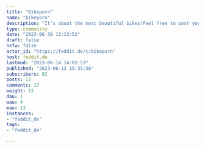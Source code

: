 ```yaml
---
title: "Bikeporn" 
name: "bikeporn"
description: "It‘s about the most beautiful bikes!Feel free to post your favorites."
type: community
date: "2023-06-30 13:13:52"
draft: false
nsfw: false
actor_id: "https://feddit.de/c/bikeporn"
host: feddit.de
lastmod: "2023-06-14 14:02:53"
published: "2023-06-13 15:35:56"
subscribers: 82
posts: 12
comments: 17
weight: 12
dau: 1
wau: 4
mau: 13
instances:
- "feddit_de"
tags: 
- "feddit_de"

---
```

